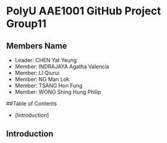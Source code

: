 # PolyU AAE1001 GitHub Project Group11
## Members Name
- Leader: CHEN Yat Yeung
- Member: INDRAJAYA Agatha Valencia
- Member: LI Qiurui
- Member: NG Man Lok
- Member: TSANG Hon Fung
- Member: WONG Shing Hung Philip

##Table of Contents
- [Introduction]
## Introduction 
